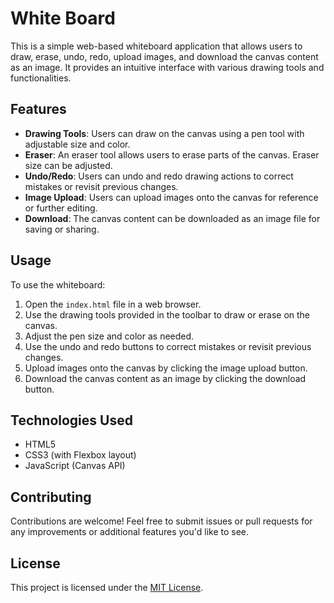 # White Board

This is a simple web-based whiteboard application that allows users to draw, erase, undo, redo, upload images, and download the canvas content as an image. It provides an intuitive interface with various drawing tools and functionalities.

## Features

- **Drawing Tools**: Users can draw on the canvas using a pen tool with adjustable size and color.
- **Eraser**: An eraser tool allows users to erase parts of the canvas. Eraser size can be adjusted.
- **Undo/Redo**: Users can undo and redo drawing actions to correct mistakes or revisit previous changes.
- **Image Upload**: Users can upload images onto the canvas for reference or further editing.
- **Download**: The canvas content can be downloaded as an image file for saving or sharing.

## Usage

To use the whiteboard:

1. Open the `index.html` file in a web browser.
2. Use the drawing tools provided in the toolbar to draw or erase on the canvas.
3. Adjust the pen size and color as needed.
4. Use the undo and redo buttons to correct mistakes or revisit previous changes.
5. Upload images onto the canvas by clicking the image upload button.
6. Download the canvas content as an image by clicking the download button.

## Technologies Used

- HTML5
- CSS3 (with Flexbox layout)
- JavaScript (Canvas API)

## Contributing

Contributions are welcome! Feel free to submit issues or pull requests for any improvements or additional features you'd like to see.

## License

This project is licensed under the [MIT License](https://github.com/sanjay-munde/Neumorphic-White-Board/edit/main/LICENSE).
